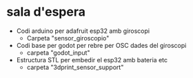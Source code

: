 # sala d'espera
- Codi arduino per adafruit esp32 amb giroscopi
  - Carpeta "sensor_giroscopio" 
- Codi base per godot per rebre per OSC dades del giroscopi
  - carpeta "godot_input"   
- Estructura STL per embedir el esp32 amb bateria etc
  - carpeta "3dprint_sensor_support" 
